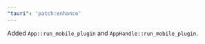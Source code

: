 ```yaml
---
"tauri": 'patch:enhance'
---
```


Added `App::run_mobile_plugin` and `AppHandle::run_mobile_plugin`.
